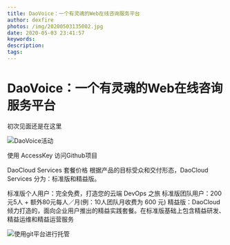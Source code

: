 ```yaml
---
title: DaoVoice：一个有灵魂的Web在线咨询服务平台
author: dexfire
photos: /img/20200503135002.jpg
date: 2020-05-03 23:41:57
keywords:
description:
tags:
---
```


# DaoVoice：一个有灵魂的Web在线咨询服务平台
初次见面还是在这里

![DaoVoice活动](/img/QQ截图20200503233926.png)

使用 AccessKey 访问Github项目

DaoCloud Services 套餐价格
根据产品的目标受众和交付形态，DaoCloud Services 分为：标准版和精益版。

标准版个人用户：完全免费，打造您的云端 DevOps 之旅
标准版团队用户：200元5人 + 额外80元每人／月(例：10人团队月收费为 600 元)
精益版：DaoCloud 倾力打造的，面向企业用户推出的精益实践套餐。在标准版基础上包含精益研发、精益运维和精益运营服务


![使用git平台进行托管](/img/QQ截图20200503234354.png)